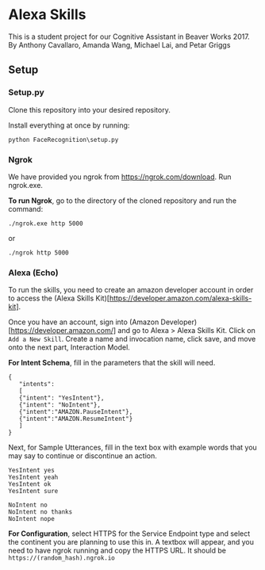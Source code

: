 # Alexa Skills
This is a student project for our Cognitive Assistant in Beaver Works 2017.
By Anthony Cavallaro, Amanda Wang, Michael Lai, and Petar Griggs
## Setup

### Setup.py
Clone this repository into your desired repository.

Install everything at once by running:
```shell
python FaceRecognition\setup.py
```

### Ngrok
We have provided you ngrok from https://ngrok.com/download.
Run ngrok.exe.

**To run Ngrok**, go to the directory of the cloned repository and run the command:
```shell
./ngrok.exe http 5000
```
or
```shell
./ngrok http 5000
```

### Alexa (Echo)
To run the skills, you need to create an amazon developer account in order to access the (Alexa Skills Kit)[https://developer.amazon.com/alexa-skills-kit].

Once you have an account, sign into (Amazon Developer)[https://developer.amazon.com/] and go to Alexa > Alexa Skills Kit.
Click on `Add a New Skill`.
Create a name and invocation name, click save, and move onto the next part, Interaction Model.

**For Intent Schema**, fill in the parameters that the skill will need.
```
{
   "intents": 
   [
   {"intent": "YesIntent"},
   {"intent": "NoIntent"},
   {"intent":"AMAZON.PauseIntent"}, 
   {"intent":"AMAZON.ResumeIntent"}
   ]
}
```

Next, for Sample Utterances, fill in the text box with example words that you may say to continue or discontinue an action.
```
YesIntent yes
YesIntent yeah
YesIntent ok
YesIntent sure

NoIntent no
NoIntent no thanks
NoIntent nope
```

**For Configuration**, select HTTPS for the Service Endpoint type and select the continent you are planning to use this in. A textbox will appear, and you need to have ngrok running and copy the HTTPS URL. It should be `https://(random_hash).ngrok.io`


